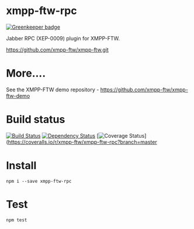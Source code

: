 xmpp-ftw-rpc
=================

[![Greenkeeper badge](https://badges.greenkeeper.io/xmpp-ftw/xmpp-ftw-rpc.svg)](https://greenkeeper.io/)

Jabber RPC (XEP-0009) plugin for XMPP-FTW.

https://github.com/xmpp-ftw/xmpp-ftw.git

# More....

See the XMPP-FTW demo repository - https://github.com/xmpp-ftw/xmpp-ftw-demo

# Build status

[![Build Status](https://secure.travis-ci.org/xmpp-ftw/xmpp-ftw-rpc.png)](http://travis-ci.org/xmpp-ftw/xmpp-ftw-rpc)
[![Dependency Status](https://david-dm.org/xmpp-ftw/xmpp-ftw-rpc.png)](https://david-dm.org/xmpp-ftw/xmpp-ftw-rpc)
[![Coverage Status](https://img.shields.io/coveralls/xmpp-ftw/xmpp-ftw-rpc.svg)](https://coveralls.io/r/xmpp-ftw/xmpp-ftw-rpc?branch=master

# Install

```
npm i --save xmpp-ftw-rpc
```

# Test

```
npm test
```
